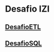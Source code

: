 # Desafio IZI

## [DesafioETL ](https://github.com/vasampaio/desafioizi/blob/master/DesafioETL/DesafioETL.ipynb)

## [DesafioSQL ](https://github.com/vasampaio/desafioizi/blob/master/DesafioSQL/DesafioSQL.ipynb)